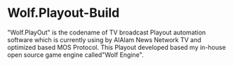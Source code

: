 # Wolf.Playout-Build
"Wolf.PlayOut" is the codename of TV broadcast Playout automation software which is currently using by AlAlam News Network TV and optimized based MOS Protocol.  This Playout developed based my in-house open source game engine called"Wolf Engine".
